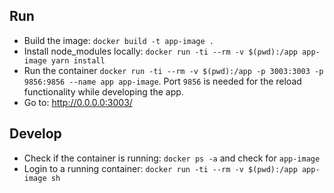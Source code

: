 ## Run

- Build the image: `docker build -t app-image .`
- Install node_modules locally: `docker run -ti --rm -v $(pwd):/app app-image yarn install`
- Run the container `docker run -ti --rm -v $(pwd):/app -p 3003:3003 -p 9856:9856 --name app app-image`. Port `9856` is needed for the reload functionality while developing the app.
- Go to: http://0.0.0.0:3003/

## Develop

- Check if the container is running: `docker ps -a` and check for `app-image`
- Login to a running container: `docker run -ti --rm -v $(pwd):/app app-image sh`
